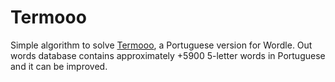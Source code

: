 # Termooo

Simple algorithm to solve [Termooo](https://newsbeezer.com/portugaleng/wordle-becomes-viral-and-there-is-already-a-portuguese-version-term-ooo/), a Portuguese version for Wordle.
Out words database contains approximately +5900 5-letter words in Portuguese and it can be improved.
